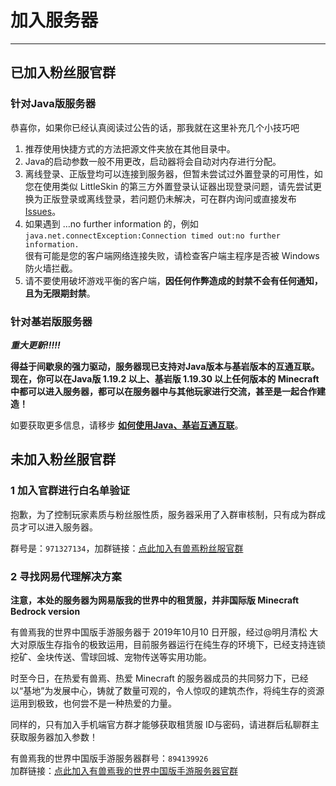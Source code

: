 # 加入服务器
----------------
## 已加入粉丝服官群

### 针对Java版服务器

恭喜你，如果你已经认真阅读过公告的话，那我就在这里补充几个小技巧吧</br>
1. 推荐使用快捷方式的方法把源文件夹放在其他目录中。
2. Java的启动参数一般不用更改，启动器将会自动对内存进行分配。
3. 离线登录、正版登均可以连接到服务器，但暂未尝试过外置登录的可用性，如您在使用类似 LittleSkin 的第三方外置登录认证器出现登录问题，请先尝试更换为正版登录或离线登录，若问题仍未解决，可在群内询问或直接发布 [Issues](https://github.com/ZoruaFox/YSY-Server/issues)。
4. 如果遇到 …no further information 的，例如</br>
`java.net.connectException:Connection timed out:no further information.`
</br>很有可能是您的客户端网络连接失败，请检查客户端主程序是否被 Windows 防火墙拦截。
5. 请不要使用破坏游戏平衡的客户端，**因任何作弊造成的封禁不会有任何通知，且为无限期封禁**。

### 针对基岩版服务器

***重大更新!!!!!***

**得益于间歇泉的强力驱动，服务器现已支持对Java版本与基岩版本的互通互联。现在，你可以在Java版 1.19.2 以上、基岩版 1.19.30 以上任何版本的 Minecraft 中都可以进入服务器，都可以在服务器中与其他玩家进行交流，甚至是一起合作建造！**

如要获取更多信息，请移步 [**如何使用Java、基岩互通互联**](/info/announcement.md)。

## 未加入粉丝服官群

### 1 加入官群进行白名单验证

抱歉，为了控制玩家素质与粉丝服性质，服务器采用了入群审核制，只有成为群成员才可以进入服务器。

群号是：`971327134`，加群链接：[点此加入有兽焉粉丝服官群](https://jq.qq.com/?_wv=1027&k=EcPiJtYh)

### 2 寻找网易代理解决方案

**注意，本处的服务器为网易版我的世界中的租赁服，并非国际版 Minecraft Bedrock version**</br>

有兽焉我的世界中国版手游服务器于 2019年10月10 日开服，经过@明月清松 大大对原版生存指令的极致运用，目前服务器运行在纯生存的环境下，已经支持连锁挖矿、金块传送、雪球回城、宠物传送等实用功能。

时至今日，在热爱有兽焉、热爱 Minecraft 的服务器成员的共同努力下，已经以“基地”为发展中心，铸就了数量可观的，令人惊叹的建筑杰作，将纯生存的资源运用到极致，也何尝不是一种热爱的力量。

同样的，只有加入手机端官方群才能够获取租赁服 ID与密码，请进群后私聊群主获取服务器加入参数！

有兽焉我的世界中国版手游服务器群号：`894139926`</br>加群链接：[点此加入有兽焉我的世界中国版手游服务器官群](https://jq.qq.com/?_wv=1027&k=T2IvVOqz)